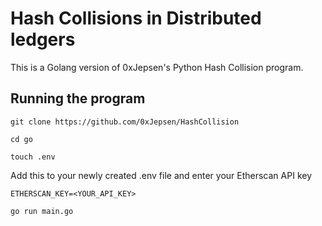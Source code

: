 # Hash Collisions in Distributed ledgers

This is a Golang version of 0xJepsen's Python Hash Collision program.

## Running the program

`git clone https://github.com/0xJepsen/HashCollision`

`cd go`

`touch .env`

Add this to your newly created .env file and enter your Etherscan API key

`ETHERSCAN_KEY=<YOUR_API_KEY>`

`go run main.go`